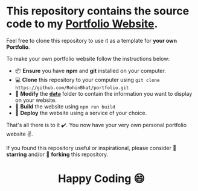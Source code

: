 # This repository contains the source code to my [Portfolio Website](http://rohinbhat.me/).

Feel free to clone this repository to use it as a template for **your own Portfolio**.

To make your own portfolio website follow the instructions below:

- :package: **Ensure** you have **npm** and **git** installed on your computer.
- :computer: **Clone** this repository to your computer using `git clone https://github.com/RohinBhat/portfolio.git`
- :wrench: **Modify** the [**data**](https://github.com/RohinBhat/portfolio/tree/master/src/data) folder to contain the information you want to display on your website.
- :hammer: **Build** the website using `npm run build`
- :rocket: **Deploy** the website using a service of your choice.

That's all there is to it :heavy_check_mark:. You now have your very own personal portfolio website :v:.

If you found this repository useful or inspirational, please consider :star2: **starring** and/or :fork_and_knife: **forking** this repository.

# <p align="center">Happy Coding :smile:</p>
